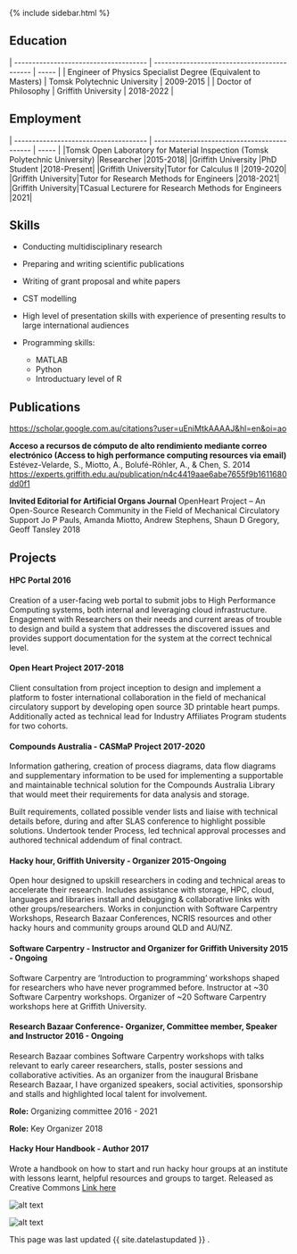 
{% include sidebar.html %}


## Education

| ------------------------------------- | ------------------------------------------- | ----- |
| Engineer of Physics Specialist Degree (Equivalent to Masters) | Tomsk Polytechnic University          | 2009-2015 |
| Doctor of Philosophy | Griffith University | 2018-2022 |


## Employment

| ------------------------------------- | ------------------------------------------- | ----- |
|Tomsk Open Laboratory for Material Inspection (Tomsk Polytechnic University) |Researcher        |2015-2018|
|Griffith University      |PhD Student       |2018-Present|
|Griffith University|Tutor for Calculus II |2019-2020|
|Griffith University|Tutor for Research Methods for Engineers |2018-2021|
|Griffith University|TCasual Lecturere for Research Methods for Engineers |2021|

## Skills

- Conducting multidisciplinary research
- Preparing and writing scientific publications 
- Writing of grant proposal and white papers 
- CST modelling
- High level of presentation skills with experience of presenting results to large international audiences

- Programming skills:
  - MATLAB 
  - Python
  - Introductuary level of R 


## Publications

https://scholar.google.com.au/citations?user=uEniMtkAAAAJ&hl=en&oi=ao

**Acceso a recursos de cómputo de alto rendimiento mediante correo electrónico (Access to high performance computing resources via email)**
Estévez-Velarde, S., Miotto, A., Bolufé-Röhler, A., & Chen, S. 2014
https://experts.griffith.edu.au/publication/n4c4419aae6abe7655f9b1611680dd0f1


**Invited Editorial for Artificial Organs Journal**
OpenHeart Project – An Open-Source Research Community in the Field of Mechanical Circulatory Support
Jo P Pauls, Amanda Miotto, Andrew Stephens, Shaun D Gregory, Geoff Tansley 2018



## Projects


#### HPC Portal  2016
Creation of a user-facing web portal to submit jobs to High Performance Computing systems, both internal and leveraging cloud infrastructure. Engagement with Researchers on their needs and current areas of trouble to design and build a system that addresses the discovered issues and provides support documentation for the system at the correct technical level.


#### Open Heart Project 2017-2018
Client consultation from project inception to design and implement a platform to foster international collaboration in the field of mechanical circulatory support by developing open source 3D printable heart pumps. Additionally acted as technical lead for Industry Affiliates Program students for two cohorts.


#### Compounds Australia - CASMaP Project 2017-2020
Information gathering, creation of process diagrams, data flow diagrams and supplementary information to be used for implementing a supportable and maintainable technical solution for the Compounds Australia Library that would meet their requirements for data analysis and storage.

Built requirements, collated possible vender lists and liaise with technical details before, during and after SLAS conference to highlight possible solutions. 
Undertook tender Process, led technical approval processes and authored technical addendum of final contract.


#### Hacky hour, Griffith University - Organizer 2015-Ongoing
Open hour designed to upskill researchers in coding and technical areas to accelerate their research. Includes assistance with storage, HPC, cloud, languages and libraries install and debugging & collaborative links with other groups/researchers. Works in conjunction with Software Carpentry Workshops, Research Bazaar Conferences, NCRIS resources and other hacky hours and community groups around QLD and AU/NZ. 


#### Software Carpentry - Instructor and Organizer for Griffith University 2015 - Ongoing
Software Carpentry are ‘Introduction to programming’ workshops shaped for researchers who have never programmed before. 
Instructor at ~30 Software Carpentry workshops.
Organizer of ~20 Software Carpentry workshops here at Griffith University.


#### Research Bazaar Conference- Organizer, Committee member, Speaker and Instructor 2016 - Ongoing
Research Bazaar combines Software Carpentry workshops with talks relevant to early career researchers, stalls, poster sessions and collaborative activities. As an organizer from the inaugural Brisbane Research Bazaar, I have organized speakers, social activities, sponsorship and stalls and highlighted local talent for involvement. 

**Role:** Organizing committee 2016 - 2021

**Role:** Key Organizer 2018


#### Hacky Hour Handbook - Author 2017
Wrote a handbook on how to start and run hacky hour groups at an institute with lessons learnt, helpful resources and groups to target. Released as Creative Commons [Link here](https://github.com/amandamiotto/HackyHourHandbook)


![alt text](https://github.com/yasalchak/CV/blob/0284f744eef9194ed56e20ba416081a3580c0f61/assets/LinkedInLogo.png)

![alt text][logo]

[logo]:https://github.com/yasalchak/CV/blob/d9eb72eeec94353b45f9deae03f9952f92b53637/assets/Linkedin.svg


This page was last updated {{ site.datelastupdated }} .
